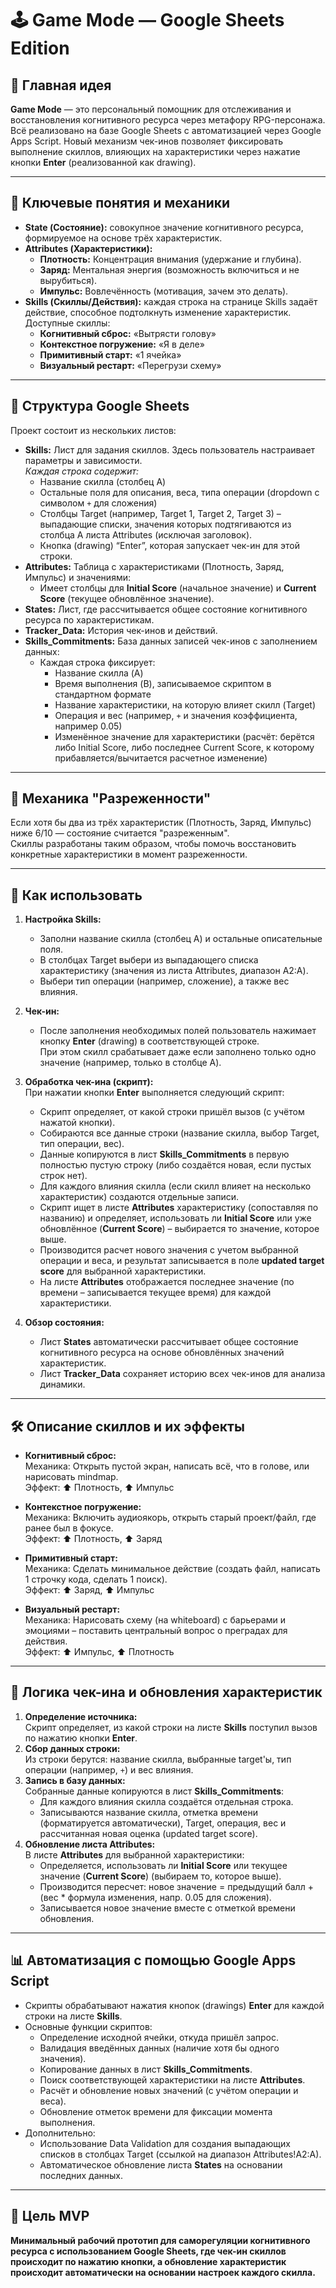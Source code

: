 # 🕹️ Game Mode — Google Sheets Edition

## 🔖 Главная идея

**Game Mode** — это персональный помощник для отслеживания и восстановления когнитивного ресурса через метафору RPG-персонажа.  
Всё реализовано на базе Google Sheets с автоматизацией через Google Apps Script. Новый механизм чек-инов позволяет фиксировать выполнение скиллов, влияющих на характеристики через нажатие кнопки **Enter** (реализованной как drawing).

---

## 📌 Ключевые понятия и механики

- **State (Состояние):** совокупное значение когнитивного ресурса, формируемое на основе трёх характеристик.
- **Attributes (Характеристики):**
  - **Плотность:** Концентрация внимания (удержание и глубина).
  - **Заряд:** Ментальная энергия (возможность включиться и не вырубиться).
  - **Импульс:** Вовлечённость (мотивация, зачем это делать).
- **Skills (Скиллы/Действия):** каждая строка на странице Skills задаёт действие, способное подтолкнуть изменение характеристик.  
  Доступные скиллы:
  - **Когнитивный сброс:** «Вытрясти голову»
  - **Контекстное погружение:** «Я в деле»
  - **Примитивный старт:** «1 ячейка»
  - **Визуальный рестарт:** «Перегрузи схему»

---

## 🧑 Структура Google Sheets

Проект состоит из нескольких листов:
- **Skills:** Лист для задания скиллов. Здесь пользователь настраивает параметры и зависимости.  
  *Каждая строка содержит:*  
  - Название скилла (столбец A)  
  - Остальные поля для описания, веса, типа операции (dropdown с символом `+` для сложения)  
  - Столбцы Target (например, Target 1, Target 2, Target 3) – выпадающие списки, значения которых подтягиваются из столбца A листа Attributes (исключая заголовок).
  - Кнопка (drawing) “Enter”, которая запускает чек-ин для этой строки.
- **Attributes:** Таблица с характеристиками (Плотность, Заряд, Импульс) и значениями:
  - Имеет столбцы для **Initial Score** (начальное значение) и **Current Score** (текущее обновлённое значение).
- **States:** Лист, где рассчитывается общее состояние когнитивного ресурса по характеристикам.
- **Tracker_Data:** История чек-инов и действий.
- **Skills_Commitments:** База данных записей чек-инов с заполнением данных:
  - Каждая строка фиксирует:  
    - Название скилла (A)  
    - Время выполнения (B), записываемое скриптом в стандартном формате  
    - Название характеристики, на которую влияет скилл (Target)  
    - Операция и вес (например, `+` и значения коэффициента, например 0.05)  
    - Изменённое значение для характеристики (расчёт: берётся либо Initial Score, либо последнее Current Score, к которому прибавляется/вычитается расчетное изменение)

---

## 🧩 Механика "Разреженности"

Если хотя бы два из трёх характеристик (Плотность, Заряд, Импульс) ниже 6/10 — состояние считается "разреженным".  
Скиллы разработаны таким образом, чтобы помочь восстановить конкретные характеристики в момент разреженности.

---

## 🔧 Как использовать

1. **Настройка Skills:**  
   - Заполни название скилла (столбец A) и остальные описательные поля.
   - В столбцах Target выбери из выпадающего списка характеристику (значения из листа Attributes, диапазон A2:A).
   - Выбери тип операции (например, сложение), а также вес влияния.
2. **Чек-ин:**  
   - После заполнения необходимых полей пользователь нажимает кнопку **Enter** (drawing) в соответствующей строке.  
     При этом скилл срабатывает даже если заполнено только одно значение (например, только в столбце A).
3. **Обработка чек-ина (скрипт):**  
   При нажатии кнопки **Enter** выполняется следующий скрипт:
   - Скрипт определяет, от какой строки пришёл вызов (с учётом нажатой кнопки).
   - Собираются все данные строки (название скилла, выбор Target, тип операции, вес).
   - Данные копируются в лист **Skills_Commitments** в первую полностью пустую строку (либо создаётся новая, если пустых строк нет).
   - Для каждого влияния скилла (если скилл влияет на несколько характеристик) создаются отдельные записи.
   - Скрипт ищет в листе **Attributes** характеристику (сопоставляя по названию) и определяет, использовать ли **Initial Score** или уже обновлённое (**Current Score**) – выбирается то значение, которое выше.
   - Производится расчет нового значения с учетом выбранной операции и веса, и результат записывается в поле **updated target score** для выбранной характеристики.
   - На листе **Attributes** отображается последнее значение (по времени – записывается текущее время) для каждой характеристики.

4. **Обзор состояния:**  
   - Лист **States** автоматически рассчитывает общее состояние когнитивного ресурса на основе обновлённых значений характеристик.
   - Лист **Tracker_Data** сохраняет историю всех чек-инов для анализа динамики.

---

## 🛠️ Описание скиллов и их эффекты

- **Когнитивный сброс:**  
  Механика: Открыть пустой экран, написать всё, что в голове, или нарисовать mindmap.  
  Эффект: ⬆ Плотность, ⬆ Импульс

- **Контекстное погружение:**  
  Механика: Включить аудиоякорь, открыть старый проект/файл, где ранее был в фокусе.  
  Эффект: ⬆ Плотность, ⬆ Заряд

- **Примитивный старт:**  
  Механика: Сделать минимальное действие (создать файл, написать 1 строчку кода, сделать 1 поиск).  
  Эффект: ⬆ Заряд, ⬆ Импульс

- **Визуальный рестарт:**  
  Механика: Нарисовать схему (на whiteboard) с барьерами и эмоциями – поставить центральный вопрос о преградах для действия.  
  Эффект: ⬆ Импульс, ⬆ Плотность

---

## 🔄 Логика чек-ина и обновления характеристик

1. **Определение источника:**  
   Скрипт определяет, из какой строки на листе **Skills** поступил вызов по нажатию кнопки **Enter**.
2. **Сбор данных строки:**  
   Из строки берутся: название скилла, выбранные target'ы, тип операции (например, `+`) и вес влияния.
3. **Запись в базу данных:**  
   Собранные данные копируются в лист **Skills_Commitments**:
   - Для каждого влияния скилла создаётся отдельная строка.
   - Записываются название скилла, отметка времени (форматируется автоматически), Target, операция, вес и рассчитанная новая оценка (updated target score).
4. **Обновление листа Attributes:**  
   В листе **Attributes** для выбранной характеристики:
   - Определяется, использовать ли **Initial Score** или текущее значение (**Current Score**) (выбираем то, которое выше).
   - Производится пересчет: новое значение = предыдущий балл + (вес * формула изменения, напр. 0.05 для сложения).
   - Записывается новое значение вместе с отметкой времени обновления.

---

## 📊 Автоматизация с помощью Google Apps Script

- Скрипты обрабатывают нажатия кнопок (drawings) **Enter** для каждой строки на листе **Skills**.
- Основные функции скриптов:
  - Определение исходной ячейки, откуда пришёл запрос.
  - Валидация введённых данных (наличие хотя бы одного значения).
  - Копирование данных в лист **Skills_Commitments**.
  - Поиск соответствующей характеристики на листе **Attributes**.
  - Расчёт и обновление новых значений (с учётом операции и веса).
  - Обновление отметок времени для фиксации момента выполнения.
- Дополнительно:
  - Использование Data Validation для создания выпадающих списков в столбцах Target (ссылкой на диапазон Attributes!A2:A).
  - Автоматическое обновление листа **States** на основании последних данных.

---

## 🚀 Цель MVP

**Минимальный рабочий прототип для саморегуляции когнитивного ресурса с использованием Google Sheets, где чек-ин скиллов происходит по нажатию кнопки, а обновление характеристик происходит автоматически на основании настроек каждого скилла.**

